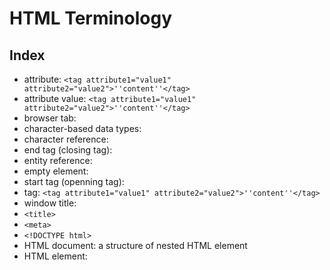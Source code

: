 # HTML Terminology
## Index
- attribute: `<tag attribute1="value1" attribute2="value2">''content''</tag>`
- attribute value: `<tag attribute1="value1" attribute2="value2">''content''</tag>`
- browser tab: 
- character-based data types: 
- character reference:
- end tag (closing tag):
- entity reference:
- empty element:
- start tag (openning tag):
- tag: `<tag attribute1="value1" attribute2="value2">''content''</tag>`
- window title:
- `<title>`
- `<meta>`
- `<!DOCTYPE html>`
- HTML document: a structure of nested HTML element
- HTML element: 

